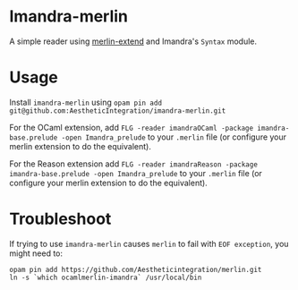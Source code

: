 # Imandra-merlin

A simple reader using [merlin-extend](https://github.com/let-def/merlin-extend)
and Imandra's `Syntax` module.

# Usage
Install `imandra-merlin` using `opam pin add git@github.com:AestheticIntegration/imandra-merlin.git`

For the OCaml extension, add `FLG -reader imandraOCaml -package imandra-base.prelude -open Imandra_prelude` to your `.merlin` file (or configure your merlin extension to do the equivalent).

For the Reason extension add `FLG -reader imandraReason -package imandra-base.prelude -open Imandra_prelude` to your `.merlin` file (or configure your merlin extension to do the equivalent).



# Troubleshoot

If trying to use `imandra-merlin` causes `merlin` to fail with `EOF exception`, you might need to:

```
opam pin add https://github.com/Aestheticintegration/merlin.git
ln -s `which ocamlmerlin-imandra` /usr/local/bin
```
